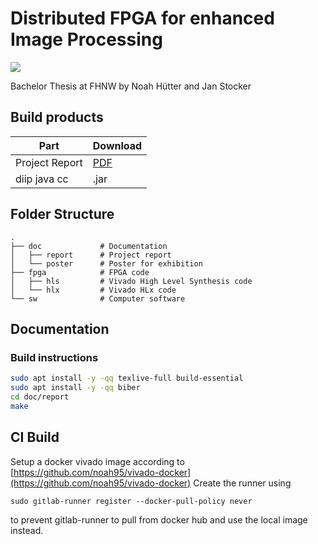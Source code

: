 # Distributed FPGA for enhanced Image Processing

![](https://i.imgur.com/bDxWlX4.png "")

Bachelor Thesis at FHNW by Noah Hütter and Jan Stocker

## Build products

| Part          | Download     |
| ------------- |:-------------|
| Project Report| [PDF](https://github-production-release-asset-2e65be.s3.amazonaws.com/150583109/3eed1700-d2e1-11e8-827f-e9a0311d2bfb?X-Amz-Algorithm=AWS4-HMAC-SHA256&X-Amz-Credential=AKIAIWNJYAX4CSVEH53A%2F20181018%2Fus-east-1%2Fs3%2Faws4_request&X-Amz-Date=20181018T122248Z&X-Amz-Expires=300&X-Amz-Signature=bf5ce5b13e4288e80cfa0de1ab44613d480c4d3d6360658b1415faeabf93d5ad&X-Amz-SignedHeaders=host&actor_id=3391933&response-content-disposition=attachment%3B%20filename%3Dp6_diip_huetter_stocker.pdf&response-content-type=application%2Foctet-stream) |
| diip java cc  | .jar |

## Folder Structure
```
.
├── doc             # Documentation
│   ├── report      # Project report
│   └── poster      # Poster for exhibition
├── fpga            # FPGA code
│   ├── hls         # Vivado High Level Synthesis code
│   └── hlx         # Vivado HLx code
└── sw              # Computer software
```


## Documentation

### Build instructions

```bash
sudo apt install -y -qq texlive-full build-essential
sudo apt install -y -qq biber
cd doc/report
make
```

## CI Build
Setup a docker vivado image according to [https://github.com/noah95/vivado-docker](https://github.com/noah95/vivado-docker)
Create the runner using
```
sudo gitlab-runner register --docker-pull-policy never
```
to prevent gitlab-runner to pull from docker hub and use the local image instead.
